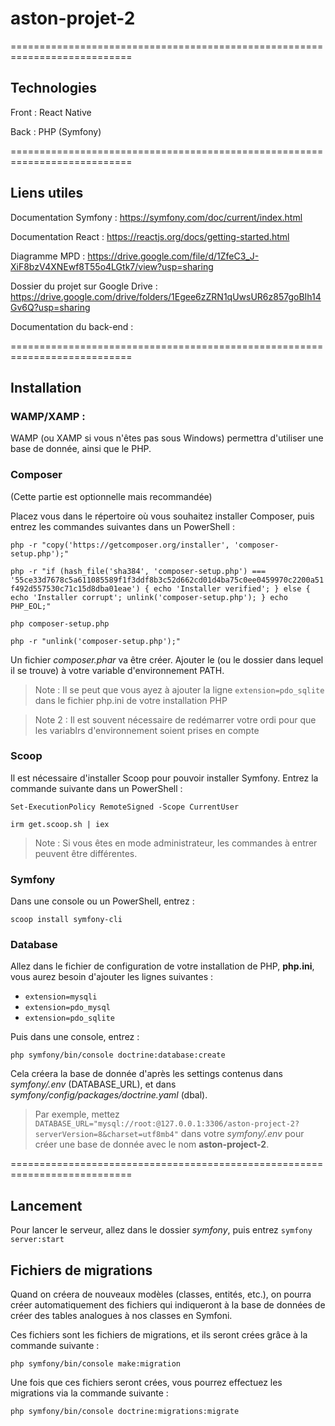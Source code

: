 # aston-projet-2

===========================================================================

## Technologies

Front : React Native

Back : PHP (Symfony)


===========================================================================

## Liens utiles

Documentation Symfony : https://symfony.com/doc/current/index.html

Documentation React : https://reactjs.org/docs/getting-started.html

Diagramme MPD : https://drive.google.com/file/d/1ZfeC3_J-XiF8bzV4XNEwf8T55o4LGtk7/view?usp=sharing

Dossier du projet sur Google Drive : https://drive.google.com/drive/folders/1Egee6zZRN1qUwsUR6z857goBIh14Gv6Q?usp=sharing

Documentation du back-end : 


===========================================================================

## Installation

### WAMP/XAMP :

WAMP (ou XAMP si vous n'êtes pas sous Windows) permettra d'utiliser une base de donnée, ainsi que le PHP.


### Composer

(Cette partie est optionnelle mais recommandée)

Placez vous dans le répertoire où vous souhaitez installer Composer, puis entrez les commandes suivantes dans un PowerShell :

`php -r "copy('https://getcomposer.org/installer', 'composer-setup.php');"`

`php -r "if (hash_file('sha384', 'composer-setup.php') === '55ce33d7678c5a611085589f1f3ddf8b3c52d662cd01d4ba75c0ee0459970c2200a51f492d557530c71c15d8dba01eae') { echo 'Installer verified'; } else { echo 'Installer corrupt'; unlink('composer-setup.php'); } echo PHP_EOL;"`

`php composer-setup.php`

`php -r "unlink('composer-setup.php');"`

Un fichier *composer.phar* va être créer. Ajouter le (ou le dossier dans lequel il se trouve) à votre variable d'environnement PATH.

> Note : Il se peut que vous ayez à ajouter la ligne `extension=pdo_sqlite` dans le fichier php.ini de votre installation PHP

> Note 2 : Il est souvent nécessaire de redémarrer votre ordi pour que les variablrs d'environnement soient prises en compte


### Scoop

Il est nécessaire d'installer Scoop pour pouvoir installer Symfony. Entrez la commande suivante dans un PowerShell :

`Set-ExecutionPolicy RemoteSigned -Scope CurrentUser`

`irm get.scoop.sh | iex`

> Note : Si vous êtes en mode administrateur, les commandes à entrer peuvent être différentes.

### Symfony

Dans une console ou un PowerShell, entrez :

`scoop install symfony-cli`

### Database

Allez dans le fichier de configuration de votre installation de PHP, **php.ini**, vous aurez besoin d'ajouter les lignes suivantes :

- `extension=mysqli`
- `extension=pdo_mysql`
- `extension=pdo_sqlite`

Puis dans une console, entrez :

`php symfony/bin/console doctrine:database:create`

Cela créera la base de donnée d'après les settings contenus dans *symfony/.env* (DATABASE_URL), et dans *symfony/config/packages/doctrine.yaml* (dbal).

> Par exemple, mettez `DATABASE_URL="mysql://root:@127.0.0.1:3306/aston-project-2?serverVersion=8&charset=utf8mb4"` dans votre *symfony/.env* pour créer une base de donnée avec le nom **aston-project-2**.


===========================================================================

## Lancement

Pour lancer le serveur, allez dans le dossier *symfony*, puis entrez `symfony server:start`

## Fichiers de migrations

Quand on créera de nouveaux modèles (classes, entités, etc.), on pourra créer automatiquement des fichiers qui indiqueront à la base de données de créer des tables analogues à nos classes en Symfoni.

Ces fichiers sont les fichiers de migrations, et ils seront crées grâce à la commande suivante :

`php symfony/bin/console make:migration`

Une fois que ces fichiers seront crées, vous pourrez effectuez les migrations via la commande suivante :

`php symfony/bin/console doctrine:migrations:migrate`
